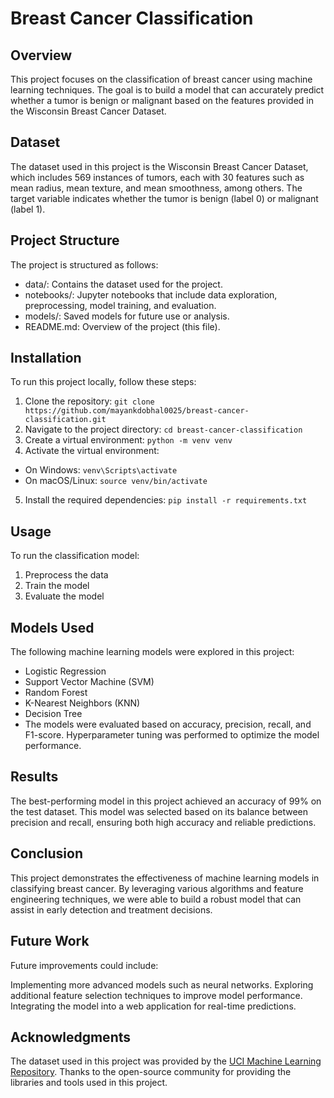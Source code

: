 # Breast Cancer Classification
## Overview
This project focuses on the classification of breast cancer using machine learning techniques. The goal is to build a model that can accurately predict whether a tumor is benign or malignant based on the features provided in the Wisconsin Breast Cancer Dataset.

## Dataset
The dataset used in this project is the Wisconsin Breast Cancer Dataset, which includes 569 instances of tumors, each with 30 features such as mean radius, mean texture, and mean smoothness, among others. The target variable indicates whether the tumor is benign (label 0) or malignant (label 1).

## Project Structure
The project is structured as follows:

- data/: Contains the dataset used for the project.
- notebooks/: Jupyter notebooks that include data exploration, preprocessing, model training, and evaluation.
- models/: Saved models for future use or analysis.
- README.md: Overview of the project (this file).

## Installation
To run this project locally, follow these steps:

1. Clone the repository:
`git clone https://github.com/mayankdobhal0025/breast-cancer-classification.git`
2. Navigate to the project directory:
`cd breast-cancer-classification`
3. Create a virtual environment:
`python -m venv venv`
4. Activate the virtual environment:
  - On Windows:
    `venv\Scripts\activate`
  - On macOS/Linux:
    `source venv/bin/activate`
5. Install the required dependencies:
`pip install -r requirements.txt`
## Usage
To run the classification model:
1. Preprocess the data
2. Train the model
3. Evaluate the model

## Models Used
The following machine learning models were explored in this project:

- Logistic Regression
- Support Vector Machine (SVM)
- Random Forest
- K-Nearest Neighbors (KNN)
- Decision Tree
- The models were evaluated based on accuracy, precision, recall, and F1-score. Hyperparameter tuning was performed to optimize the model performance.

## Results
The best-performing model in this project achieved an accuracy of 99% on the test dataset. This model was selected based on its balance between precision and recall, ensuring both high accuracy and reliable predictions.

## Conclusion
This project demonstrates the effectiveness of machine learning models in classifying breast cancer. By leveraging various algorithms and feature engineering techniques, we were able to build a robust model that can assist in early detection and treatment decisions.

## Future Work
Future improvements could include:

Implementing more advanced models such as neural networks.
Exploring additional feature selection techniques to improve model performance.
Integrating the model into a web application for real-time predictions.
## Acknowledgments
The dataset used in this project was provided by the [UCI Machine Learning Repository](https://archive.ics.uci.edu/).
Thanks to the open-source community for providing the libraries and tools used in this project.
